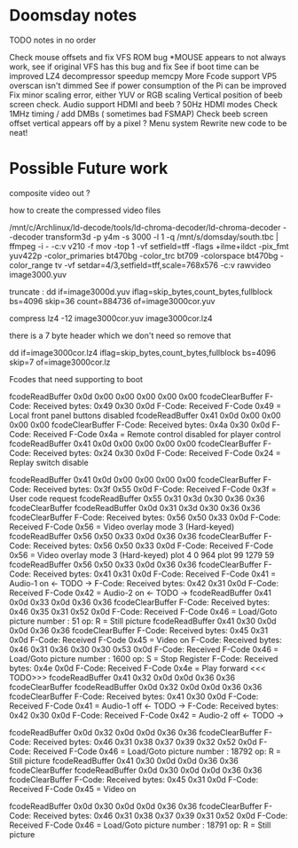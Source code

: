 Doomsday notes
=================
TODO notes in no order

Check mouse offsets and fix VFS ROM bug
*MOUSE appears to not always work, see if original VFS has this bug and fix
See if boot time can be improved
LZ4 decompressor speedup memcpy
More Fcode support
VP5 overscan isn't dimmed
See if power consumption of the Pi can be improved
Fix minor scaling error, either YUV or RGB scaling
Vertical position of beeb screen check.
Audio support HDMI and beeb ?
50Hz HDMI modes
Check 1MHz timing / add DMBs ( sometimes bad FSMAP)
Check beeb screen offset vertical appears off by a pixel ?
Menu system
Rewrite new code to be neat!


Possible Future work
====================
composite video out ?



how to create the compressed video files

 /mnt/c/Archlinux/ld-decode/tools/ld-chroma-decoder/ld-chroma-decoder --decoder transform3d -p y4m -s 3000 -l 1 -q /mnt/s/domsday/south.tbc  | ffmpeg -i - -c:v v210 -f mov -top 1 -vf setfield=tff -flags +ilme+ildct -pix_fmt yuv422p -color_primaries bt470bg -color_trc bt709 -colorspace bt470bg -color_range tv -vf setdar=4/3,setfield=tff,scale=768x576 -c:v rawvideo image3000.yuv


truncate :
dd if=image3000d.yuv iflag=skip_bytes,count_bytes,fullblock bs=4096 skip=36 count=884736 of=image3000cor.yuv

compress
lz4 -12 image3000cor.yuv image3000cor.lz4

there is a 7 byte header which we don't need so remove that

dd if=image3000cor.lz4 iflag=skip_bytes,count_bytes,fullblock bs=4096 skip=7 of=image3000cor.lz


Fcodes that need supporting to boot

fcodeReadBuffer
 0x0d 0x00 0x00 0x00 0x00 0x00 fcodeClearBuffer
F-Code: Received bytes: 0x49 0x30 0x0d
F-Code: Received F-Code 0x49 = Local front panel buttons disabled
fcodeReadBuffer
 0x41 0x0d 0x00 0x00 0x00 0x00 fcodeClearBuffer
F-Code: Received bytes: 0x4a 0x30 0x0d
F-Code: Received F-Code 0x4a = Remote control disabled for player control
fcodeReadBuffer
 0x41 0x0d 0x00 0x00 0x00 0x00 fcodeClearBuffer
F-Code: Received bytes: 0x24 0x30 0x0d
F-Code: Received F-Code 0x24 = Replay switch disable

fcodeReadBuffer
 0x41 0x0d 0x00 0x00 0x00 0x00 fcodeClearBuffer
F-Code: Received bytes: 0x3f 0x55 0x0d
F-Code: Received F-Code 0x3f = User code request
<UCD>fcodeReadBuffer
 0x55 0x31 0x3d 0x30 0x36 0x36 fcodeClearBuffer
fcodeReadBuffer
 0x0d 0x31 0x3d 0x30 0x36 0x36 fcodeClearBuffer
F-Code: Received bytes: 0x56 0x50 0x33 0x0d
F-Code: Received F-Code 0x56 = Video overlay mode 3 (Hard-keyed)
fcodeReadBuffer
 0x56 0x50 0x33 0x0d 0x36 0x36 fcodeClearBuffer
F-Code: Received bytes: 0x56 0x50 0x33 0x0d
F-Code: Received F-Code 0x56 = Video overlay mode 3 (Hard-keyed)
plot 4 0 964
plot 99 1279 59
fcodeReadBuffer
 0x56 0x50 0x33 0x0d 0x36 0x36 fcodeClearBuffer
F-Code: Received bytes: 0x41 0x31 0x0d
F-Code: Received F-Code 0x41 = Audio-1 on               <- TODO ->
F-Code: Received bytes: 0x42 0x31 0x0d
F-Code: Received F-Code 0x42 = Audio-2 on               <- TODO ->
fcodeReadBuffer
 0x41 0x0d 0x33 0x0d 0x36 0x36 fcodeClearBuffer
F-Code: Received bytes: 0x46 0x35 0x31 0x52 0x0d
F-Code: Received F-Code 0x46 = Load/Goto picture number : 51 op: R = Still picture
fcodeReadBuffer
 0x41 0x30 0x0d 0x0d 0x36 0x36 fcodeClearBuffer
F-Code: Received bytes: 0x45 0x31 0x0d
F-Code: Received F-Code 0x45 = Video on
F-Code: Received bytes: 0x46 0x31 0x36 0x30 0x30 0x53 0x0d
F-Code: Received F-Code 0x46 = Load/Goto picture number : 1600 op: S = Stop Register
F-Code: Received bytes: 0x4e 0x0d
F-Code: Received F-Code 0x4e = Play forward        <<< TODO>>>
fcodeReadBuffer
 0x41 0x32 0x0d 0x0d 0x36 0x36 fcodeClearBuffer
fcodeReadBuffer
 0x0d 0x32 0x0d 0x0d 0x36 0x36 fcodeClearBuffer
F-Code: Received bytes: 0x41 0x30 0x0d
F-Code: Received F-Code 0x41 = Audio-1 off          <- TODO ->
F-Code: Received bytes: 0x42 0x30 0x0d
F-Code: Received F-Code 0x42 = Audio-2 off            <- TODO ->

fcodeReadBuffer
 0x0d 0x32 0x0d 0x0d 0x36 0x36 fcodeClearBuffer
F-Code: Received bytes: 0x46 0x31 0x38 0x37 0x39 0x32 0x52 0x0d
F-Code: Received F-Code 0x46 = Load/Goto picture number : 18792 op: R = Still picture
fcodeReadBuffer
 0x41 0x30 0x0d 0x0d 0x36 0x36 fcodeClearBuffer
fcodeReadBuffer
 0x0d 0x30 0x0d 0x0d 0x36 0x36 fcodeClearBuffer
F-Code: Received bytes: 0x45 0x31 0x0d
F-Code: Received F-Code 0x45 = Video on

fcodeReadBuffer
 0x0d 0x30 0x0d 0x0d 0x36 0x36 fcodeClearBuffer
F-Code: Received bytes: 0x46 0x31 0x38 0x37 0x39 0x31 0x52 0x0d
F-Code: Received F-Code 0x46 = Load/Goto picture number : 18791 op: R = Still picture
